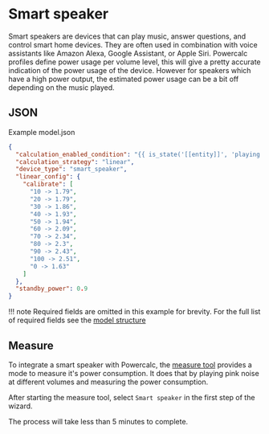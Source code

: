 # Smart speaker

Smart speakers are devices that can play music, answer questions, and control smart home devices. They are often used in combination with voice assistants like Amazon Alexa, Google Assistant, or Apple Siri.
Powercalc profiles define power usage per volume level, this will give a pretty accurate indication of the power usage of the device.
However for speakers which have a high power output, the estimated power usage can be a bit off depending on the music played.

## JSON

Example model.json

```json
{
  "calculation_enabled_condition": "{{ is_state('[[entity]]', 'playing') }}",
  "calculation_strategy": "linear",
  "device_type": "smart_speaker",
  "linear_config": {
    "calibrate": [
      "10 -> 1.79",
      "20 -> 1.79",
      "30 -> 1.86",
      "40 -> 1.93",
      "50 -> 1.94",
      "60 -> 2.09",
      "70 -> 2.34",
      "80 -> 2.3",
      "90 -> 2.43",
      "100 -> 2.51",
      "0 -> 1.63"
    ]
  },
  "standby_power": 0.9
}
```

!!! note
    Required fields are omitted in this example for brevity. For the full list of required fields see the [model structure](../structure.md)

## Measure

To integrate a smart speaker with Powercalc, the [measure tool](../../contributing/measure.md) provides a mode to measure it's power consumption.
It does that by playing pink noise at different volumes and measuring the power consumption.

After starting the measure tool, select `Smart speaker` in the first step of the wizard.

The process will take less than 5 minutes to complete.
